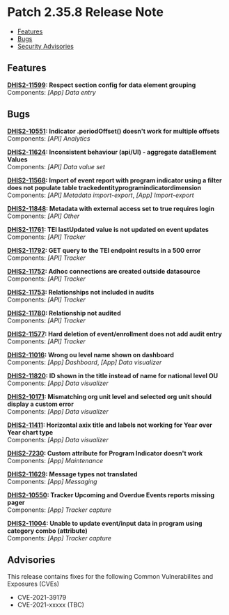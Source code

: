 # Patch 2.35.8 Release Note

  - [Features](#features)
  - [Bugs](#bugs)
  - [Security Advisories](#advisories)
  
## Features

**[DHIS2-11599](https://jira.dhis2.org/browse/DHIS2-11599): Respect section config for data element grouping**  
Components: _[App] Data entry_

## Bugs

**[DHIS2-10551](https://jira.dhis2.org/browse/DHIS2-10551): Indicator .periodOffset() doesn't work for multiple offsets**  
Components: _[API] Analytics_

**[DHIS2-11624](https://jira.dhis2.org/browse/DHIS2-11624): Inconsistent behaviour (api/UI) - aggregate dataElement Values**  
Components: _[API] Data value set_

**[DHIS2-11568](https://jira.dhis2.org/browse/DHIS2-11568): Import of event report with program indicator using a filter does not populate table trackedentityprogramindicatordimension**  
Components: _[API] Metadata import-export_, _[App] Import-export_

**[DHIS2-11848](https://jira.dhis2.org/browse/DHIS2-11848): Metadata with external access set to true requires login**  
Components: _[API] Other_

**[DHIS2-11761](https://jira.dhis2.org/browse/DHIS2-11761): TEI lastUpdated value is not updated on event updates**  
Components: _[API] Tracker_  

**[DHIS2-11792](https://jira.dhis2.org/browse/DHIS2-11792): GET query to the TEI endpoint results in a 500 error**  
Components: _[API] Tracker_  

**[DHIS2-11752](https://jira.dhis2.org/browse/DHIS2-11752): Adhoc connections are created outside datasource**  
Components: _[API] Tracker_  

**[DHIS2-11753](https://jira.dhis2.org/browse/DHIS2-11753): Relationships not included in audits**  
Components: _[API] Tracker_

**[DHIS2-11780](https://jira.dhis2.org/browse/DHIS2-11780): Relationship not audited**  
Components: _[API] Tracker_

**[DHIS2-11577](https://jira.dhis2.org/browse/DHIS2-11577): Hard deletion of event/enrollment does not add audit entry**  
Components: _[API] Tracker_

**[DHIS2-11016](https://jira.dhis2.org/browse/DHIS2-11016): Wrong ou level name shown on dashboard**  
Components: _[App] Dashboard_, _[App] Data visualizer_  

**[DHIS2-11820](https://jira.dhis2.org/browse/DHIS2-11820): ID shown in the title instead of name for national level OU**  
Components: _[App] Data visualizer_  

**[DHIS2-10171](https://jira.dhis2.org/browse/DHIS2-10171): Mismatching org unit level and selected org unit should display a custom error**  
Components: _[App] Data visualizer_

**[DHIS2-11411](https://jira.dhis2.org/browse/DHIS2-11411): Horizontal axix title and labels not working for Year over Year chart type**  
Components: _[App] Data visualizer_

**[DHIS2-7230](https://jira.dhis2.org/browse/DHIS2-7230): Custom attribute for Program Indicator doesn't work**  
Components: _[App] Maintenance_

**[DHIS2-11629](https://jira.dhis2.org/browse/DHIS2-11629): Message types not translated**  
Components: _[App] Messaging_

**[DHIS2-10550](https://jira.dhis2.org/browse/DHIS2-10550): Tracker Upcoming and Overdue Events reports missing pager**  
Components: _[App] Tracker capture_

**[DHIS2-11004](https://jira.dhis2.org/browse/DHIS2-11004): Unable to update event/input data in program using category combo (attribute)**  
Components: _[App] Tracker capture_

## Advisories

This release contains fixes for the following Common Vulnerabilites and Exposures (CVEs)

* CVE-2021-39179
* CVE-2021-xxxxx (TBC)
